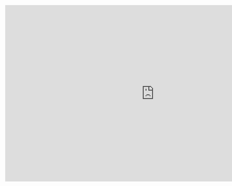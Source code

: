 <iframe src="https://docs.google.com/presentation/d/e/2PACX-1vTivMYNTjNLsXaqmfhp6uIHXGTMS20Pu2iLlXZT9aFKbXzHjEGYKf5alCvh3OW8atntl_CUB6YkTSi7/embed?start=false&loop=false&delayms=3000" frameborder="0" width="960" height="569" allowfullscreen="true" mozallowfullscreen="true" webkitallowfullscreen="true"></iframe>